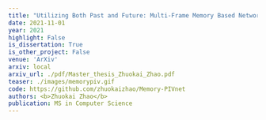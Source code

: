 ```yaml
---
title: "Utilizing Both Past and Future: Multi-Frame Memory Based Network in Solving Particle Image Velocimetry"
date: 2021-11-01
year: 2021
highlight: False
is_dissertation: True
is_other_project: False
venue: 'ArXiv'
arxiv: local
arxiv_url: ./pdf/Master_thesis_Zhuokai_Zhao.pdf
teaser: ./images/memorypiv.gif
code: https://github.com/zhuokaizhao/Memory-PIVnet
authors: <b>Zhuokai Zhao</b>
publication: MS in Computer Science
---
```

